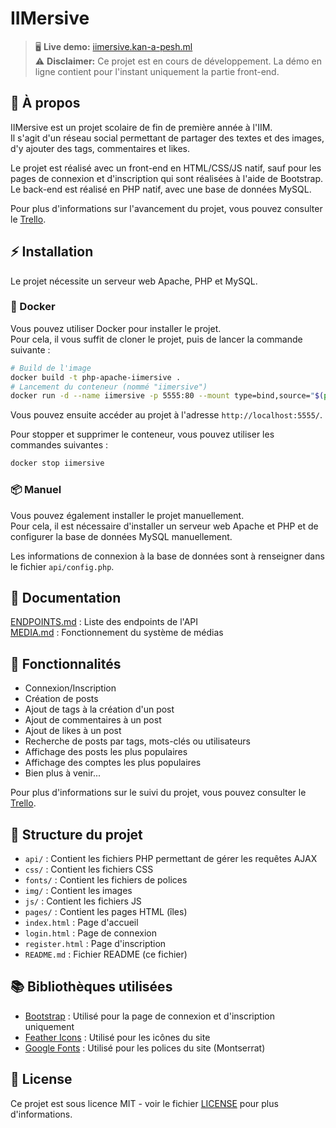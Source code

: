 # IIMersive

> 🖥️ **Live demo:** [iimersive.kan-a-pesh.ml](https://iimersive.kan-a-pesh.ml/)
\
> ⚠️ **Disclaimer:** Ce projet est en cours de développement. La démo en ligne contient pour l'instant uniquement la partie front-end.

## 📖 À propos

IIMersive est un projet scolaire de fin de première année à l'IIM.\
Il s'agit d'un réseau social permettant de partager des textes et des images, d'y ajouter des tags, commentaires et likes.

Le projet est réalisé avec un front-end en HTML/CSS/JS natif, sauf pour les pages de connexion et d'inscription qui sont réalisées à l'aide de Bootstrap.\
Le back-end est réalisé en PHP natif, avec une base de données MySQL.

Pour plus d'informations sur l'avancement du projet, vous pouvez consulter le [Trello](https://trello.com/b/rL5aaxOq/iimersive-todo).

## ⚡️ Installation

Le projet nécessite un serveur web Apache, PHP et MySQL.

### 🐋 Docker

Vous pouvez utiliser Docker pour installer le projet.\
Pour cela, il vous suffit de cloner le projet, puis de lancer la commande suivante :

```bash
# Build de l'image
docker build -t php-apache-iimersive .
# Lancement du conteneur (nommé "iimersive")
docker run -d --name iimersive -p 5555:80 --mount type=bind,source="$(pwd)",target=/var/www/html php-apache-iimersive
```

Vous pouvez ensuite accéder au projet à l'adresse `http://localhost:5555/`.

Pour stopper et supprimer le conteneur, vous pouvez utiliser les commandes suivantes :

```bash
docker stop iimersive
```

### 📦 Manuel

Vous pouvez également installer le projet manuellement.\
Pour cela, il est nécessaire d'installer un serveur web Apache et PHP et de configurer la base de données MySQL manuellement.

Les informations de connexion à la base de données sont à renseigner dans le fichier `api/config.php`.

## 📜 Documentation

[ENDPOINTS.md](api/ENDPOINTS.md) : Liste des endpoints de l'API\
[MEDIA.md](media/MEDIA.md) : Fonctionnement du système de médias

## 📝 Fonctionnalités

- Connexion/Inscription
- Création de posts
- Ajout de tags à la création d'un post
- Ajout de commentaires à un post
- Ajout de likes à un post
- Recherche de posts par tags, mots-clés ou utilisateurs
- Affichage des posts les plus populaires
- Affichage des comptes les plus populaires
- Bien plus à venir...

Pour plus d'informations sur le suivi du projet, vous pouvez consulter le [Trello](https://trello.com/b/rL5aaxOq/iimersive-todo).

## 📂 Structure du projet

- `api/` : Contient les fichiers PHP permettant de gérer les requêtes AJAX
- `css/` : Contient les fichiers CSS
- `fonts/` : Contient les fichiers de polices
- `img/` : Contient les images
- `js/` : Contient les fichiers JS
- `pages/` : Contient les pages HTML (îles)
- `index.html` : Page d'accueil
- `login.html` : Page de connexion
- `register.html` : Page d'inscription
- `README.md` : Fichier README (ce fichier)

## 📚 Bibliothèques utilisées

- [Bootstrap](https://getbootstrap.com/) : Utilisé pour la page de connexion et d'inscription uniquement
- [Feather Icons](https://feathericons.com/) : Utilisé pour les icônes du site
- [Google Fonts](https://fonts.google.com/) : Utilisé pour les polices du site (Montserrat)

## 📝 License

Ce projet est sous licence MIT - voir le fichier [LICENSE](LICENSE) pour plus d'informations.
